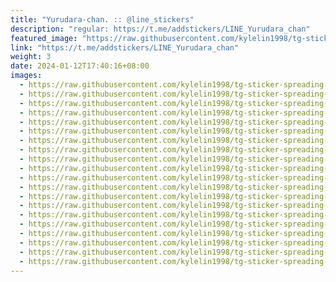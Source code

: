 ```yaml
---
title: "Yurudara-chan. :: @line_stickers"
description: "regular: https://t.me/addstickers/LINE_Yurudara_chan"
featured_image: "https://raw.githubusercontent.com/kylelin1998/tg-sticker-spreading-worldwide-images/main/img/b542cf56-b62e-4e13-91d2-f4e2ca334f9d.jpg"
link: "https://t.me/addstickers/LINE_Yurudara_chan"
weight: 3
date: 2024-01-12T17:40:16+08:00
images:
  - https://raw.githubusercontent.com/kylelin1998/tg-sticker-spreading-worldwide-images/main/img/b542cf56-b62e-4e13-91d2-f4e2ca334f9d.jpg
  - https://raw.githubusercontent.com/kylelin1998/tg-sticker-spreading-worldwide-images/main/img/944c4105-8582-48df-b770-113ccdfd1563.jpg
  - https://raw.githubusercontent.com/kylelin1998/tg-sticker-spreading-worldwide-images/main/img/8db18745-4ae6-41ef-b0d8-6de353d905ed.jpg
  - https://raw.githubusercontent.com/kylelin1998/tg-sticker-spreading-worldwide-images/main/img/2827f726-2596-4bfd-b9c1-5f0b579118fc.jpg
  - https://raw.githubusercontent.com/kylelin1998/tg-sticker-spreading-worldwide-images/main/img/f3b87133-4e1e-40ff-b74e-06ae12834c54.jpg
  - https://raw.githubusercontent.com/kylelin1998/tg-sticker-spreading-worldwide-images/main/img/1804c8d4-577c-4684-8d4b-988d56173267.jpg
  - https://raw.githubusercontent.com/kylelin1998/tg-sticker-spreading-worldwide-images/main/img/27795771-53b4-4a3a-b3cc-a819e7c3a42d.jpg
  - https://raw.githubusercontent.com/kylelin1998/tg-sticker-spreading-worldwide-images/main/img/b938c1cd-ee94-409c-94e9-3e8a353809db.jpg
  - https://raw.githubusercontent.com/kylelin1998/tg-sticker-spreading-worldwide-images/main/img/ce8e0d60-6cc2-43d3-8e26-3eac5edcb689.jpg
  - https://raw.githubusercontent.com/kylelin1998/tg-sticker-spreading-worldwide-images/main/img/e92341bf-2dd3-4078-9c92-5059d2267bf1.jpg
  - https://raw.githubusercontent.com/kylelin1998/tg-sticker-spreading-worldwide-images/main/img/40eb6d14-bc51-4b75-b32c-b4019b3adf26.jpg
  - https://raw.githubusercontent.com/kylelin1998/tg-sticker-spreading-worldwide-images/main/img/cc6fbcaf-dfb1-4bae-a8de-e78c2d913b2a.jpg
  - https://raw.githubusercontent.com/kylelin1998/tg-sticker-spreading-worldwide-images/main/img/38333da4-c03b-4521-bb79-20ef0b14c736.jpg
  - https://raw.githubusercontent.com/kylelin1998/tg-sticker-spreading-worldwide-images/main/img/e68ab2b6-b012-4411-b0fe-236f2e490676.jpg
  - https://raw.githubusercontent.com/kylelin1998/tg-sticker-spreading-worldwide-images/main/img/ab1c80b5-ccff-43b2-b277-70d9cbabaa42.jpg
  - https://raw.githubusercontent.com/kylelin1998/tg-sticker-spreading-worldwide-images/main/img/a5d1640b-d0fb-41e9-81fe-03eda01c4f35.jpg
  - https://raw.githubusercontent.com/kylelin1998/tg-sticker-spreading-worldwide-images/main/img/be91e9cf-568e-4e24-ac9f-28f2e3ff81e6.jpg
  - https://raw.githubusercontent.com/kylelin1998/tg-sticker-spreading-worldwide-images/main/img/18fa3463-f46f-4c56-8c41-2b321899db87.jpg
  - https://raw.githubusercontent.com/kylelin1998/tg-sticker-spreading-worldwide-images/main/img/f336398b-2599-425b-9d95-574aed749b1f.jpg
  - https://raw.githubusercontent.com/kylelin1998/tg-sticker-spreading-worldwide-images/main/img/d3b1d50d-247f-4fac-821e-c6f113efd1ef.jpg
---
```

